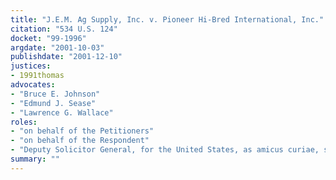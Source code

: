 ```yaml
---
title: "J.E.M. Ag Supply, Inc. v. Pioneer Hi-Bred International, Inc."
citation: "534 U.S. 124"
docket: "99-1996"
argdate: "2001-10-03"
publishdate: "2001-12-10"
justices:
- 1991thomas
advocates:
- "Bruce E. Johnson"
- "Edmund J. Sease"
- "Lawrence G. Wallace"
roles:
- "on behalf of the Petitioners"
- "on behalf of the Respondent"
- "Deputy Solicitor General, for the United States, as amicus curiae, supporting the Respondent"
summary: ""
---
```


